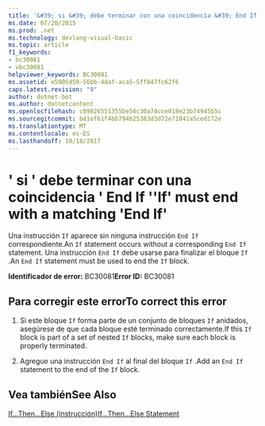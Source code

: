 ```yaml
---
title: '&#39; si &#39; debe terminar con una coincidencia &#39; End If &#39;'
ms.date: 07/20/2015
ms.prod: .net
ms.technology: devlang-visual-basic
ms.topic: article
f1_keywords:
- bc30081
- vbc30081
helpviewer_keywords: BC30081
ms.assetid: e5905d59-56bb-4daf-aca5-5ff847fc62f6
caps.latest.revision: "9"
author: dotnet-bot
ms.author: dotnetcontent
ms.openlocfilehash: c09826551355be54c30a74cce018e23b74945b5c
ms.sourcegitcommit: bd1ef61f4bb794b25383d3d72e71041a5ced172e
ms.translationtype: MT
ms.contentlocale: es-ES
ms.lasthandoff: 10/18/2017
---
```

# <a name="39if39-must-end-with-a-matching-39end-if39"></a><span data-ttu-id="fb4bd-102">&#39; si &#39; debe terminar con una coincidencia &#39; End If &#39;</span><span class="sxs-lookup"><span data-stu-id="fb4bd-102">&#39;If&#39; must end with a matching &#39;End If&#39;</span></span>
<span data-ttu-id="fb4bd-103">Una instrucción `If` aparece sin ninguna instrucción `End If` correspondiente.</span><span class="sxs-lookup"><span data-stu-id="fb4bd-103">An `If` statement occurs without a corresponding `End If` statement.</span></span> <span data-ttu-id="fb4bd-104">Una instrucción `End If` debe usarse para finalizar el bloque `If` .</span><span class="sxs-lookup"><span data-stu-id="fb4bd-104">An `End If` statement must be used to end the `If` block.</span></span>  
  
 <span data-ttu-id="fb4bd-105">**Identificador de error:** BC30081</span><span class="sxs-lookup"><span data-stu-id="fb4bd-105">**Error ID:** BC30081</span></span>  
  
## <a name="to-correct-this-error"></a><span data-ttu-id="fb4bd-106">Para corregir este error</span><span class="sxs-lookup"><span data-stu-id="fb4bd-106">To correct this error</span></span>  
  
1.  <span data-ttu-id="fb4bd-107">Si este bloque `If` forma parte de un conjunto de bloques `If` anidados, asegúrese de que cada bloque esté terminado correctamente.</span><span class="sxs-lookup"><span data-stu-id="fb4bd-107">If this `If` block is part of a set of nested `If` blocks, make sure each block is properly terminated.</span></span>  
  
2.  <span data-ttu-id="fb4bd-108">Agregue una instrucción `End If` al final del bloque `If` .</span><span class="sxs-lookup"><span data-stu-id="fb4bd-108">Add an `End If` statement to the end of the `If` block.</span></span>  
  
## <a name="see-also"></a><span data-ttu-id="fb4bd-109">Vea también</span><span class="sxs-lookup"><span data-stu-id="fb4bd-109">See Also</span></span>  
 [<span data-ttu-id="fb4bd-110">If...Then...Else (instrucción)</span><span class="sxs-lookup"><span data-stu-id="fb4bd-110">If...Then...Else Statement</span></span>](../../visual-basic/language-reference/statements/if-then-else-statement.md)
